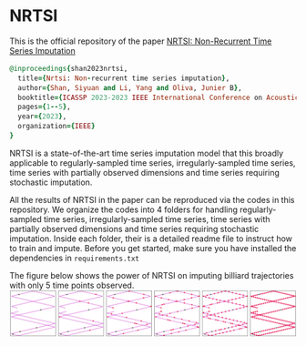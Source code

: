 # NRTSI
This is the official repository of the paper [NRTSI: Non-Recurrent Time Series Imputation](https://arxiv.org/abs/2102.03340)

```ruby
@inproceedings{shan2023nrtsi,
  title={Nrtsi: Non-recurrent time series imputation},
  author={Shan, Siyuan and Li, Yang and Oliva, Junier B},
  booktitle={ICASSP 2023-2023 IEEE International Conference on Acoustics, Speech and Signal Processing (ICASSP)},
  pages={1--5},
  year={2023},
  organization={IEEE}
}
```

NRTSI is a state-of-the-art time series imputation model that this broadly applicable to regularly-sampled time series, irregularly-sampled time series, time series with partially observed dimensions and time series requiring stochastic imputation.

All the results of NRTSI in the paper can be reproduced via the codes in this repository. We organize the codes into 4 folders for handling regularly-sampled time series, irregularly-sampled time series, time series with partially observed dimensions and time series requiring stochastic imputation. Inside each folder, their is a detailed readme file to instruct how to train and impute. Before you get started, make sure you have installed the dependencies in `requirements.txt`

The figure below shows the power of NRTSI on imputing billiard trajectories with only 5 time points observed.
![image](https://github.com/lx4ri6y78w/NRTSI/blob/main/illustration1.png?raw=true)

